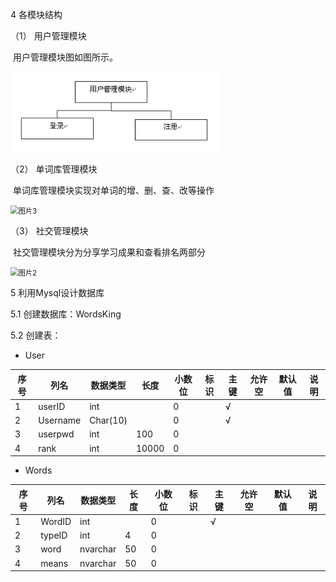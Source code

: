 4 各模块结构

（1） 用户管理模块

​	用户管理模块图如图所示。

<img src=".\img\图片1.png" alt="图片1" style="zoom:80%;" />

（2） 单词库管理模块

​		单词库管理模块实现对单词的增、删、查、改等操作

<img src="C:\Users\16435\Desktop\45\img\图片3.png" alt="图片3" style="zoom:80%;" />

（3）  社交管理模块

​		社交管理模块分为分享学习成果和查看排名两部分

<img src="C:\Users\16435\Desktop\45\img\图片2.png" alt="图片2" style="zoom:80%;" />

5  利用Mysql设计数据库

5.1  创建数据库：WordsKing

5.2  创建表：

- User

| **序号** | **列名** | **数据类型** | **长度** | **小数位** | **标识** | **主键** | **允许空** | **默认值** | **说明** |
| -------- | -------- | ------------ | -------- | ---------- | -------- | -------- | ---------- | ---------- | -------- |
| 1        | userID   | int          |          | 0          |          | √        |            |            |          |
| 2        | Username | Char(10)     |          | 0          |          | √        |            |            |          |
| 3        | userpwd  | int          | 100      | 0          |          |          |            |            |          |
| 4        | rank     | int          | 10000    | 0          |          |          |            |            |          |

- Words

| **序号** | **列名** | **数据类型** | **长度** | **小数位** | **标识** | **主键** | **允许空** | **默认值** | **说明** |
| -------- | -------- | ------------ | -------- | ---------- | -------- | -------- | ---------- | ---------- | -------- |
| 1        | WordID   | int          |          | 0          |          | √        |            |            |          |
| 2        | typeID   | int          | 4        | 0          |          |          |            |            |          |
| 3        | word     | nvarchar     | 50       | 0          |          |          |            |            |          |
| 4        | means    | nvarchar     | 50       | 0          |          |          |            |            |          |

